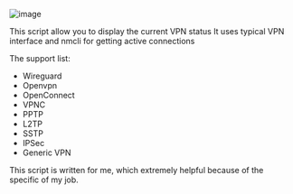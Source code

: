 ![image](https://github.com/user-attachments/assets/c47daab9-be87-4e3d-878f-5146200ef071)

This script allow you to display the current VPN status
It uses typical VPN interface and nmcli for getting active connections

The support list:

- Wireguard
- Openvpn 
- OpenConnect
- VPNC
- PPTP
- L2TP
- SSTP
- IPSec 
- Generic VPN

This script is written for me, which extremely helpful because of the specific of my job.
